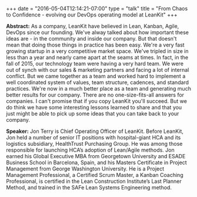 +++
date = "2016-05-04T12:14:21-07:00"
type = "talk"
title = "From Chaos to Confidence - evolving our DevOps operating model at LeanKit"
+++

**Abstract:**
As a company, LeanKit have believed in Lean, Kanban, Agile, DevOps since our founding. We've alway talked about how important these ideas are - in the community and inside our company. But that doesn't mean that doing those things in practice has been easy. We're a very fast growing startup in a very competitive market space. We've tripled in size in less than a year and nearly came apart at the seams at times. In fact, in the fall of 2015, our technology team were having a very hard team. We were out of synch with our sales & marketing partners and facing a lot of internal conflict. But we came together as a team and worked hard to implement a well coordinated system of values, team structure, cadences, and standard practices. We're now in a much better place as a team and generating much better results for our company. There are no one-size-fits-all answers for companies. I can't promise that if you copy LeanKit you'll succeed. But we do think we have some interesting lessons learned to share and that you just might be able to pick up some ideas that you can take back to your company.

**Speaker:**
Jon Terry is Chief Operating Officer of LeanKit. Before LeanKit, Jon held a number of senior IT positions with hospital-giant HCA and its logistics subsidiary, HealthTrust Purchasing Group. He was among those responsible for launching HCA’s adoption of Lean/Agile methods. Jon earned his Global Executive MBA from Georgetown University and ESADE Business School in Barcelona, Spain, and his Masters Certificate in Project Management from George Washington University. He is a Project Management Professional, a Certified Scrum Master, a Kanban Coaching Professional, is certified in the Lean Construction Institute’s Last Planner Method, and trained in the SAFe Lean Systems Engineering method.

